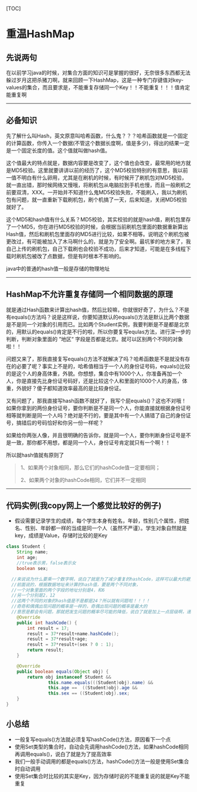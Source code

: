 [TOC]

# 重温HashMap

## 先说两句

​	在以前学习java的时候，对集合方面的知识可是掌握的很好，无奈很多东西都无法躲过岁月这把杀猪刀啊，就来回顾一下HashMap，这是一种专门存键值对key-values的集合，而且要求是，不能重复存储同一个Key！！不能重复！！！值肯定能重复啊

---

## 必备知识

​	先了解什么叫Hash，英文原意叫哈希函数，什么鬼？？？哈希函数就是一个固定的计算函数，你传入一个数据(不管这个数据长度啊，值是多少)，得出的结果一定是一个固定长度的值。这个值就叫做hash值。

​	这个值最大的特点就是，数据内容要是改变了，这个值也会改变，最常用的地方就是MD5校验。这里就要讲讲以前的经历了，这个MD5校验特别的有意思，我以前一值不明白有什么卵用，尤其是在刷机的时候，有时候开了刷机包对MD5校验，就一直出错，那时候网络又慢哦，将刷机包从电脑拉到手机也慢，而且一般刷机之前要双清，XXX。一开始并不知道什么鬼MD5校验失败，不能刷入，我以为刷机包有问题，就一直重新下载刷机包，刷个机搞了一天，后来知道，关闭MD5校验就好了。

这个MD5和hash值有什么关系？MD5校验，其实校验的就是hash值，刷机包里存了一个MD5，你在进行MD5校验的时候，会根据当前刷机包里面的数据重新算出Hash值，然后和刷机包里面存的MD5进行比较，如果不相等。说明这个刷机包被更改过，有可能被加入了木马啊什么的，就是为了安全啊。最坑爹的地方来了，我自己上传的刷机包，自己下载刷也会校验不成功，后来才知道，可能是在多线程下载时刷机包被改了点数据，但是有时根本不影响的。

java中的普通的hash值一般是存储的物理地址

---

## HashMap不允许重复存储同一个相同数据的原理

​	就是通过Hash函数来计算出hash值，然后比较嘛，你就很好奇了，为什么？不是有equals()方法吗？说是这样说，你要知道默认的equals()方法是默认比两个数据是不是同一个对象的引用而已。比如两个Student实例，我要判断是不是都是北京的，用默认的equals()肯定是不行的啦，所以你要复写equlas方法，进行深一步的判断，判断对象里面的 ”地区“ 字段是否都是北京。就可以区别两个不同的对象啦！！

​	问题又来了，那我直接复写equals()方法不就解决了吗？哈希函数是不是就没有存在的必要了呢？事实上不是的，哈希值相当于一个人的身份证号码，equals()比较的是这个人的身高体重，外貌。你想想，集合中有1000个人，你准备再加一个人，你是直接先比身份证号码好，还是比较这个人和里面的1000个人的身高，体重，外貌好？傻子都知道效率最高的是比较身份证。

​	又有问题了，那我直接写hash函数不就好了，我写个屁equals()？这也不对哦！如果你拿到的两份身份证号，要你判断是不是同一个人，你能直接就根据身份证号相等就判断是同一个人吗？绝对是不行的，要是其中有一个人搞错了自己的身份证号，搞错后的号码恰好和你另一份一样呢？

如果给你两张人像，并且很明确的告诉你，就是同一个人，要你判断身份证号是不是一致，那你都不用想，都是同一个人，身份证号肯定就只有一个啊！！

所以就hash值就有原则了

> 1、如果两个对象相同，那么它们的hashCode值一定要相同；
>
> 2、如果两个对象的hashCode相同，它们并不一定相同

---

## 代码实例(我copy网上一个感觉比较好的例子)

+ 假设需要记录学生的成绩，每个学生本身有姓名，年龄，性别几个属性，把姓名、性别、年龄都一样的当成是同一个人（虽然不严谨）。学生对象自然就是key，成绩是Value，存储时比较的是Key

~~~java
class Student {
    String name;
    int age;
    //true表示男，false表示女
    boolean sex;

  //来说说为什么要乘一个数字啊，说白了就是为了减少重复的hashCode，这样可以最大的避免错误
  //前面说的，根据数据地址来计算的hash值，要是两个不同对象，
  //一个对象里面的两个字段的地址分别是4，和6
  //另一个分别是2，12
  //这两个不同的对象的hash值是不是都是24？所以就有问题啦！！！！
  //奇奇和偶偶出现问题的概率是一样的，奇偶出现问题的概率是最大的
  //意思是都会有问题，那就把发生问题的概率尽可能的降低，说白了就是加上一点层级啊，递进啊的关系，反正你就按照下面的写法就好了
    @Override
    public int hashCode() {
        int result = 17;
        result = 37*result+name.hashCode();
        result = 37*result+age;
        result = 37*result+(sex ? 0 : 1);
        return result;
    }

    @Override
    public boolean equals(Object obj) {
        return obj instanceof Student &&
                this.name.equals(((Student)obj).name) &&
                this.age ==  ((Student)obj).age &&
                this.sex == ((Student)obj).sex;
    }
}
~~~



## 小总结

+ 一般复写equals()方法就必须复写hashCode()方法，原因看下一个点
+ 使用Set类型的集合时，自动会先调用hashCode()方法，如果hashCode相同再调用equals()，说白了就是为了提高效率
+ 我们一般手动调用的都是equals()方法，hashCode()方法一般是使用Set集合时自动调用
+ 使用Set集合时比较的其实是Key，因为存储时说的不能重复说的就是Key不能重复

